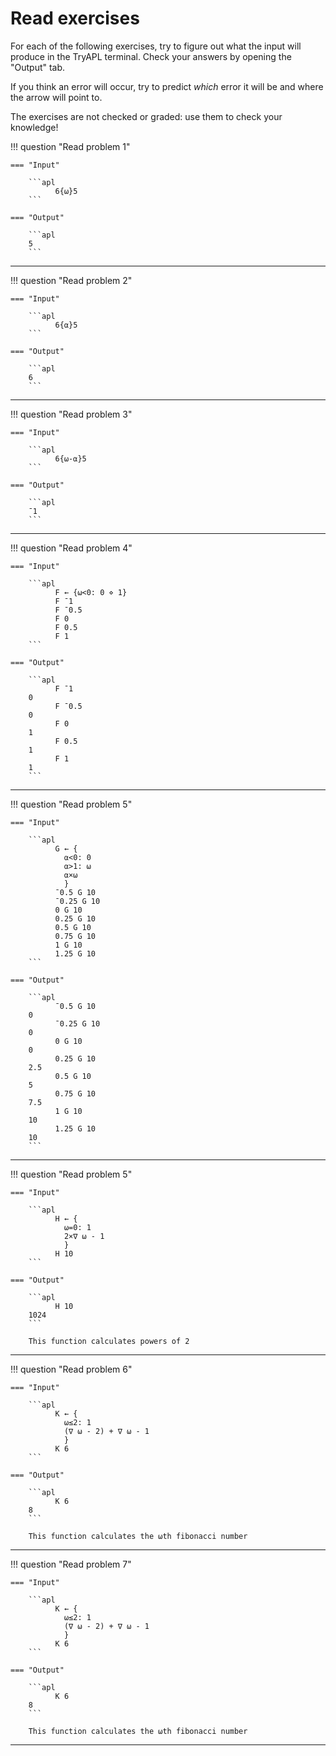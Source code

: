 # Read exercises

For each of the following exercises, try to figure out what the input will produce in the TryAPL terminal.
Check your answers by opening the "Output" tab.

If you think an error will occur, try to predict _which_ error it will be and where the arrow will point to.

The exercises are not checked or graded: use them to check your knowledge!

!!! question "Read problem 1"

    === "Input"

        ```apl
              6{⍵}5
        ```

    === "Output"

        ```apl
        5
        ```

---

!!! question "Read problem 2"

    === "Input"

        ```apl
              6{⍺}5
        ```

    === "Output"

        ```apl
        6
        ```

---

!!! question "Read problem 3"

    === "Input"

        ```apl
              6{⍵-⍺}5
        ```

    === "Output"

        ```apl
        ¯1
        ```

---

!!! question "Read problem 4"

    === "Input"

        ```apl
              F ← {⍵<0: 0 ⋄ 1}
              F ¯1
              F ¯0.5
              F 0
              F 0.5
              F 1
        ```

    === "Output"

        ```apl
              F ¯1
        0
              F ¯0.5
        0
              F 0
        1
              F 0.5
        1
              F 1
        1
        ```

---

!!! question "Read problem 5"

    === "Input"

        ```apl
              G ← {
                ⍺<0: 0
                ⍺>1: ⍵
                ⍺×⍵
                }
              ¯0.5 G 10
              ¯0.25 G 10
              0 G 10
              0.25 G 10
              0.5 G 10
              0.75 G 10
              1 G 10
              1.25 G 10
        ```

    === "Output"

        ```apl
              ¯0.5 G 10
        0
              ¯0.25 G 10
        0
              0 G 10
        0
              0.25 G 10
        2.5
              0.5 G 10
        5
              0.75 G 10
        7.5
              1 G 10
        10
              1.25 G 10
        10
        ```

---


!!! question "Read problem 5"

    === "Input"

        ```apl
              H ← {
                ⍵=0: 1
                2×∇ ⍵ - 1
                }
              H 10
        ```

    === "Output"

        ```apl
              H 10
        1024
        ```

        This function calculates powers of 2

---

!!! question "Read problem 6"

    === "Input"

        ```apl
              K ← {
                ⍵≤2: 1
                (∇ ⍵ - 2) + ∇ ⍵ - 1
                }
              K 6
        ```

    === "Output"

        ```apl
              K 6
        8
        ```

        This function calculates the ⍵th fibonacci number

---

!!! question "Read problem 7"

    === "Input"

        ```apl
              K ← {
                ⍵≤2: 1
                (∇ ⍵ - 2) + ∇ ⍵ - 1
                }
              K 6
        ```

    === "Output"

        ```apl
              K 6
        8
        ```

        This function calculates the ⍵th fibonacci number

---
